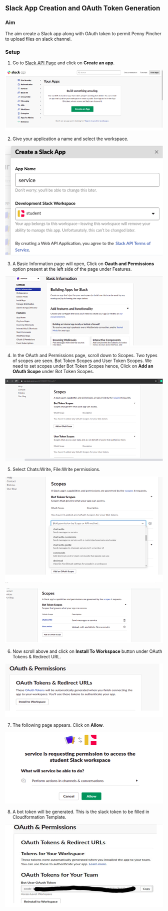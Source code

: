 ## Slack App Creation and OAuth Token Generation

### Aim 

The aim create a Slack app along with OAuth token to permit Penny Pincher to upload files on slack channel.

### Setup

1. Go to [Slack API Page](https://api.slack.com/apps) and click on **Create an app**.

![Alt](/docs/images/slack_app_setup/create_slack_app_1.png)

2. Give your application a name and select the workspace.

![Alt](/docs/images/slack_app_setup/give_app_name_2.png)

3. A Basic Information page will open, Click on **Oauth and Permissions** option present at the left side of the page under Features.

![Alt](/docs/images/slack_app_setup/basic_info_page_3.png)

4. In the OAuth and Permissions page, scroll down to Scopes. Two types of scopes are seen. Bot Token Scopes and User Token Scopes. We need to set scopes under Bot Token Scopes hence, Click on **Add an OAuth Scope** under Bot Token Scopes.

![Alt](/docs/images/slack_app_setup/scopes_selection_4.png)

5. Select Chats:Write, File:Write permissions.

![Alt](/docs/images/slack_app_setup/select_permissions_1_5.png)

![Alt](/docs/images/slack_app_setup/select_permissions_2_5.png)

6. Now scroll above and click on **Install To Workspace** button under OAuth Tokens & Redirect URL.

![Alt](/docs/images/slack_app_setup/install_to_workspace_6.png)

7. The following page appears. Click on **Allow**.

![Alt](/docs/images/slack_app_setup/click_on_allow_7.png)

8. A bot token will be generated. This is the slack token to be filled in Cloudformation Template.

![Alt](/docs/images/slack_app_setup/oauth_token_8.png)